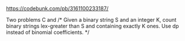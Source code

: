 https://codebunk.com/pb/3161100233187/

Two problems C
and
/*
Given a binary string S and an integer K, count binary strings lex-greater than S and containing exactly K ones.
Use dp instead of binomial coefficients.
*/
